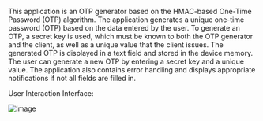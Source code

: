 This application is an OTP generator based on the HMAC-based One-Time Password (OTP) algorithm. The application generates a unique one-time password (OTP) based on the data entered by the user. To generate an OTP, a secret key is used, which must be known to both the OTP generator and the client, as well as a unique value that the client issues. The generated OTP is displayed in a text field and stored in the device memory. The user can generate a new OTP by entering a secret key and a unique value. The application also contains error handling and displays appropriate notifications if not all fields are filled in.

User Interaction Interface:


![image](https://user-images.githubusercontent.com/62056392/230852715-db395fde-f014-4e2c-94d2-8ca6db7cc99f.png)
